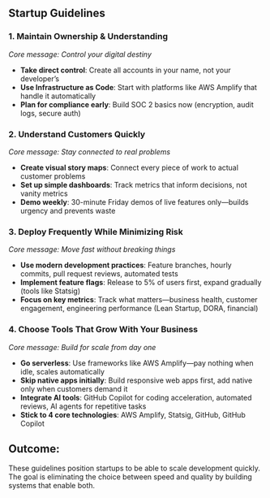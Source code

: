 ## **Startup Guidelines**

### **1. Maintain Ownership & Understanding**

*Core message: Control your digital destiny*

- **Take direct control**: Create all accounts in your name, not your developer’s
- **Use Infrastructure as Code**: Start with platforms like AWS Amplify that handle it automatically
- **Plan for compliance early**: Build SOC 2 basics now (encryption, audit logs, secure auth)

### **2. Understand Customers Quickly**

*Core message: Stay connected to real problems*

- **Create visual story maps**: Connect every piece of work to actual customer problems
- **Set up simple dashboards**: Track metrics that inform decisions, not vanity metrics
- **Demo weekly**: 30-minute Friday demos of live features only—builds urgency and prevents waste

### **3. Deploy Frequently While Minimizing Risk**

*Core message: Move fast without breaking things*

- **Use modern development practices**: Feature branches, hourly commits, pull request reviews, automated tests
- **Implement feature flags**: Release to 5% of users first, expand gradually (tools like Statsig)
- **Focus on key metrics**: Track what matters—business health, customer engagement, engineering performance (Lean Startup, DORA, financial)
### **4. Choose Tools That Grow With Your Business**

*Core message: Build for scale from day one*

- **Go serverless**: Use frameworks like AWS Amplify—pay nothing when idle, scales automatically
- **Skip native apps initially**: Build responsive web apps first, add native only when customers demand it
- **Integrate AI tools**: GitHub Copilot for coding acceleration, automated reviews, AI agents for repetitive tasks
- **Stick to 4 core technologies**: AWS Amplify, Statsig, GitHub, GitHub Copilot

## **Outcome:**

These guidelines position startups to be able to scale development quickly. The goal is eliminating the choice between speed and quality by building systems that enable both.